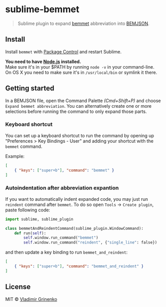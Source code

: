 # sublime-bemmet

> Sublime plugin to expand [bemmet](https://github.com/tadatuta/bemmet) abbreviation into [BEMJSON](https://en.bem.info/technology/bemjson/).

## Install

Install `bemmet` with [Package Control](https://sublime.wbond.net) and restart Sublime.

**You need to have [Node.js](http://nodejs.org) installed.**  
Make sure it's in your $PATH by running `node -v` in your command-line.  
On OS X you need to make sure it's in `/usr/local/bin` or symlink it there.

## Getting started

In a BEMJSON file, open the Command Palette *(Cmd+Shift+P)* and choose `Expand bemmet abbreviation`. You can alternatively create one or more selections before running the command to only expand those parts.

### Keyboard shortcut

You can set up a keyboard shortcut to run the command by opening up "Preferences > Key Bindings - User" and adding your shortcut with the `bemmet` command.

Example:

```json
[
	{ "keys": ["super+b"], "command": "bemmet" }
]
```

### Autoindentation after abbreviation expantion

If you want to automatically indent expanded code, you may just run `reindent` command after `bemmet`. To do so open `Tools` -> `Create plugin`, paste following code:
```python
import sublime, sublime_plugin

class bemmetAndReindentCommand(sublime_plugin.WindowCommand):
    def run(self):
        self.window.run_command("bemmet")
        self.window.run_command("reindent", {"single_line": false})
```
and then update a key binding to run `bemmet_and_reindent`:
```json
[
    { "keys": ["super+b"], "command": "bemmet_and_reindent" }
]
```

## License

MIT © [Vladimir Grinenko](https://github.com/tadatuta/)
